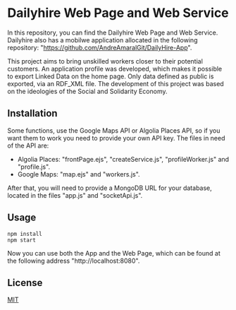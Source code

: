 # Dailyhire Web Page and Web Service

In this repository, you can find the Dailyhire Web Page and Web Service. Dailyhire also has a mobilwe application allocated in the following repository: "https://github.com/AndreAmaralGit/DailyHire-App".

This project aims to bring unskilled workers closer to their potential customers. An application profile was developed, which makes it possible to export Linked Data on the home page. Only data defined as public is exported, via an RDF_XML file. The development of this project was based on the ideologies of the Social and Solidarity Economy.

## Installation

Some functions, use the Google Maps API or Algolia Places API, so if you want them to work you need to provide your own API key. The files in need of the API are:

- Algolia Places: "frontPage.ejs", "createService.js", "profileWorker.js" and "profile.js".
- Google Maps: "map.ejs" and "workers.js".

After that, you will need to provide a MongoDB URL for your database, located in the files "app.js" and "socketApi.js".

## Usage

```console
npm install 
npm start 
```
Now you can use both the App and the Web Page, which can be found at the following address "http://localhost:8080".

## License
[MIT](https://choosealicense.com/licenses/mit/)
